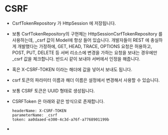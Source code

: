 # CSRF

- CsrfTokenRepository 가 HttpSession 에 저장됩니다.
- 보통 CsrfTokenRepository의 구현체는 HttpSessionCsrfTokenRepository 를 사용하는데, \_csrf 값이 Model에 항상 들어 있습니다. 개발자들이 REST 에 충실하게 개발했다는 가정하에, GET, HEAD, TRACE, OPTIONS 요청은 허용하고, POST, PUT, DELETE 등 서버 리소스에 변경을 가하는 요청을 보내는 경우에만 \_csrf 값을 체크합니다. 반드시 같이 보내야 서버에서 인정을 해줍니다.
- 혹은 X-CSRF-TOKEN 이라는 해더에 값을 넣어서 보내도 됩니다.
- csrf 토큰의 파라미터 이름과 해더 이름은 설정에서 변경해서 사용할 수 있습니다.
- 보통 CSRF 토큰은 UUID 형태로 생성됩니다.

- CSRFToken 은 아래와 같은 방식으로 존재합니다.
  ```
  headerName: X-CSRF-TOKEN
  parameterName: _csrf
  token: aa0daaed-e300-4c3d-a76f-a7768901199b
  ```
-
